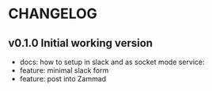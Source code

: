 # CHANGELOG

## v0.1.0 Initial working version

- docs: how to setup in slack and as socket mode service:
- feature: minimal slack form
- feature: post into Zammad

